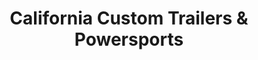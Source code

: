 ---
title: "California Custom Trailers & Powersports"
url: /elk-grove/california-custom-trailers-and-powersports/
shop: car
---
